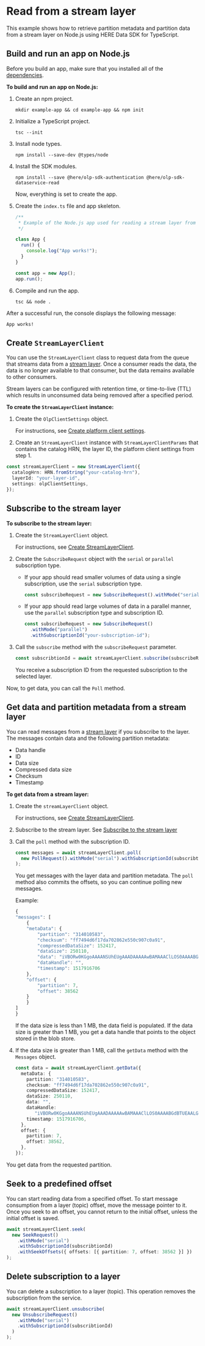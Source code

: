# Read from a stream layer

This example shows how to retrieve partition metadata and partition data from a stream layer on Node.js using HERE Data SDK for TypeScript.

## Build and run an app on Node.js

Before you build an app, make sure that you installed all of the <a href="https://github.com/heremaps/here-data-sdk-typescript#dependencies" target="_blank">dependencies</a>.

**To build and run an app on Node.js:**

1. Create an npm project.

   ```shell
   mkdir example-app && cd example-app && npm init
   ```

2. Initialize a TypeScript project.

   ```shell
   tsc --init
   ```

3. Install node types.

   ```shell
   npm install --save-dev @types/node
   ```

4. Install the SDK modules.

   ```shell
   npm install --save @here/olp-sdk-authentication @here/olp-sdk-dataservice-read
   ```

   Now, everything is set to create the app.

5. Create the `index.ts` file and app skeleton.

   ```typescript
   /**
    * Example of the Node.js app used for reading a stream layer from the datastore.
    */

   class App {
     run() {
       console.log("App works!");
     }
   }

   const app = new App();
   app.run();
   ```

6. Compile and run the app.

   ```shell
   tsc && node .
   ```

After a successful run, the console displays the following message:

```shell
App works!
```

## Create `StreamLayerClient`

You can use the `StreamLayerClient` class to request data from the queue that streams data from a [stream layer](https://developer.here.com/olp/documentation/data-user-guide/portal/layers/layers.html#stream-layers). Once a consumer reads the data, the data is no longer available to that consumer, but the data remains available to other consumers.

Stream layers can be configured with retention time, or time-to-live (TTL) which results in unconsumed data being removed after a specified period.

**To create the `StreamLayerClient` instance:**

1. Create the `OlpClientSettings` object.

   For instructions, see <a href="https://github.com/heremaps/here-data-sdk-typescript/blob/master/docs/create-platform-client-settings.md" target="_blank">Create platform client settings</a>.

2. Create an `StreamLayerClient` instance with `StreamLayerClientParams` that contains the catalog HRN, the layer ID, the platform client settings from step 1.

  ```typescript
  const streamLayerClient = new StreamLayerClient({
    catalogHrn: HRN.fromString("your-catalog-hrn"),
    layerId: "your-layer-id",
    settings: olpClientSettings,
  });
  ```

## Subscribe to the stream layer

**To subscribe to the stream layer:**

1. Create the `StreamLayerClient` object.

   For instructions, see [Create StreamLayerClient](#create-streamlayerclient).

2. Create the `SubscribeRequest` object with the `serial` or `parallel` subscription type.

   - If your app should read smaller volumes of data using a single subscription, use the `serial` subscription type.

     ```typescript
     const subscribeRequest = new SubscribeRequest().withMode("serial");
     ```

   - If your app should read large volumes of data in a parallel manner, use the `parallel` subscription type and subscription ID.

     ```typescript
     const subscribeRequest = new SubscribeRequest()
       .withMode("parallel")
       .withSubscriptionId("your-subscription-id");
     ```

3. Call the `subscribe` method with the `subscribeRequest` parameter.

   ```typescript
   const subscribtionId = await streamLayerClient.subscribe(subscribeRequest);
   ```

   You receive a subscription ID from the requested subscription to the selected layer.

Now, to get data, you can call the `Poll` method.

## <a name="get-data-streamlayerclient"></a>Get data and partition metadata from a stream layer

You can read messages from a [stream layer](https://developer.here.com/olp/documentation/data-user-guide/portal/layers/layers.html#stream-layers) if you subscribe to the layer. The messages contain data and the following partition metadata:

- Data handle
- ID
- Data size
- Compressed data size
- Checksum
- Timestamp

**To get data from a stream layer:**

1. Create the `streamLayerClient` object.

   For instructions, see [Create StreamLayerClient](#create-streamlayerclient).

2. Subscribe to the stream layer. See [Subscribe to the stream layer](#subscribe-to-the-stream-layer)

3. Call the `poll` method with the subscription ID.

   ```typescript
   const messages = await streamLayerClient.poll(
     new PollRequest().withMode("serial").withSubscriptionId(subscribtionId)
   );
   ```

   You get messages with the layer data and partition metadata. The `poll` method also commits the offsets, so you can continue polling new messages.

   Example:

   ```typescript
   {
   "messages": [
       {
       "metaData": {
           "partition": "314010583",
           "checksum": "ff7494d6f17da702862e550c907c0a91",
           "compressedDataSize": 152417,
           "dataSize": 250110,
           "data": "iVBORw0KGgoAAAANSUhEUgAAADAAAAAwBAMAAAClLOS0AAAABGdBTUEAALGPC/xhBQAAABhQTFRFvb29AACEAP8AhIKEPb5x2m9E5413aFQirhRuvAMqCw+6kE2BVsa8miQaYSKyshxFvhqdzKx8UsPYk9gDEcY1ghZXcPbENtax8g5T+3zHYufF1Lf9HdIZBfNEiKAAAAAElFTkSuQmCC",
           "dataHandle": "",
           "timestamp": 1517916706
       },
       "offset": {
           "partition": 7,
           "offset": 38562
       }
       }
   ]
   }
   ```

   If the data size is less than 1 MB, the data field is populated. If the data size is greater than 1 MB, you get a data handle that points to the object stored in the blob store.

4. If the data size is greater than 1 MB, call the `getData` method with the `Messages` object.

   ```typescript
   const data = await streamLayerClient.getData({
     metaData: {
       partition: "314010583",
       checksum: "ff7494d6f17da702862e550c907c0a91",
       compressedDataSize: 152417,
       dataSize: 250110,
       data: "",
       dataHandle:
          "iVBORw0KGgoAAAANSUhEUgAAADAAAAAwBAMAAAClLOS0AAAABGdBTUEAALGPC/xhBQAAABhQTFRFvb29AACEAP8AhIKEPb5x2m9E5413aFQirhRuvAMqCw+6kE2BVsa8miQaYSKyshxFvhqdzKx8UsPYk9gDEcY1ghZXcPbENtax8g5T+3zHYufF1Lf9HdIZBfNEiKAAAAAElFTkSuQmCC",
       timestamp: 1517916706,
     },
     offset: {
       partition: 7,
       offset: 38562,
     },
   });
   ```

You get data from the requested partition.
 
## <a name="seek-streamlayerclient"></a>Seek to a predefined offset

You can start reading data from a specified offset. To start message consumption from a layer (topic) offset, move the message pointer to it. Once you seek to an offset, you cannot return to the initial offset, unless the initial offset is saved.

```typescript
await streamLayerClient.seek(
  new SeekRequest()
    .withMode("serial")
    .withSubscriptionId(subscribtionId)
    .withSeekOffsets({ offsets: [{ partition: 7, offset: 38562 }] })
);
```

## <a name="unsubscribe-streamlayerclient"></a>Delete subscription to a layer

You can delete a subscription to a layer (topic). This operation removes the subscription from the service.

```typescript
await streamLayerClient.unsubscribe(
  new UnsubscribeRequest()
    .withMode("serial")
    .withSubscriptionId(subscribtionId)
  )
);
```
